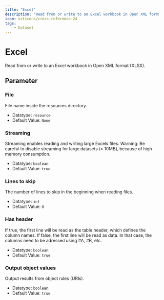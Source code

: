 ```yaml
---
title: "Excel"
description: "Read from or write to an Excel workbook in Open XML format (XLSX)."
icon: octicons/cross-reference-24
tags: 
    - Dataset
---
```

# Excel
<!-- This file was generated - DO NOT CHANGE IT MANUALLY -->



Read from or write to an Excel workbook in Open XML format (XLSX).

## Parameter

### File

File name inside the resources directory.

- Datatype: `resource`
- Default Value: `None`



### Streaming

Streaming enables reading and writing large Excels files. Warning: Be careful to disable streaming for large datasets (> 10MB), because of high memory consumption.

- Datatype: `boolean`
- Default Value: `true`



### Lines to skip

The number of lines to skip in the beginning when reading files.

- Datatype: `int`
- Default Value: `0`



### Has header

If true, the first line will be read as the table header, which defines the column names. If false, the first line will be read as data. In that case, the columns need to be adressed using #A, #B, etc.

- Datatype: `boolean`
- Default Value: `true`



### Output object values

Output results from object rules (URIs).

- Datatype: `boolean`
- Default Value: `true`



